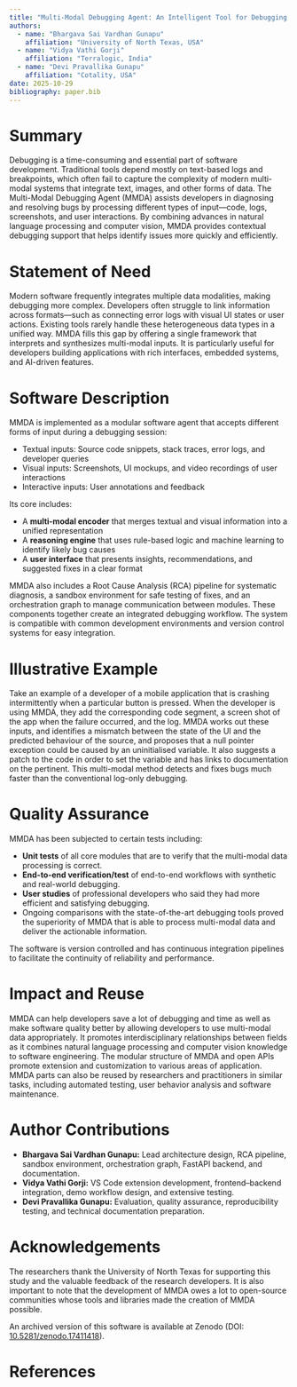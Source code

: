 ```yaml
---
title: "Multi-Modal Debugging Agent: An Intelligent Tool for Debugging Across Modalities"
authors:
  - name: "Bhargava Sai Vardhan Gunapu"
    affiliation: "University of North Texas, USA"
  - name: "Vidya Vathi Gorji"
    affiliation: "Terralogic, India"
  - name: "Devi Pravallika Gunapu"
    affiliation: "Cotality, USA"
date: 2025-10-29
bibliography: paper.bib
---
```


# Summary

Debugging is a time-consuming and essential part of software development. Traditional tools depend mostly on text-based logs and breakpoints, which often fail to capture the complexity of modern multi-modal systems that integrate text, images, and other forms of data. The Multi-Modal Debugging Agent (MMDA) assists developers in diagnosing and resolving bugs by processing different types of input—code, logs, screenshots, and user interactions. By combining advances in natural language processing and computer vision, MMDA provides contextual debugging support that helps identify issues more quickly and efficiently.

# Statement of Need

Modern software frequently integrates multiple data modalities, making debugging more complex. Developers often struggle to link information across formats—such as connecting error logs with visual UI states or user actions. Existing tools rarely handle these heterogeneous data types in a unified way. MMDA fills this gap by offering a single framework that interprets and synthesizes multi-modal inputs. It is particularly useful for developers building applications with rich interfaces, embedded systems, and AI-driven features.

# Software Description

MMDA is implemented as a modular software agent that accepts different forms of input during a debugging session:

- Textual inputs: Source code snippets, stack traces, error logs, and developer queries  
- Visual inputs:  Screenshots, UI mockups, and video recordings of user interactions  
- Interactive inputs: User annotations and feedback

Its core includes:
- A **multi-modal encoder** that merges textual and visual information into a unified representation  
- A **reasoning engine** that uses rule-based logic and machine learning to identify likely bug causes  
- A **user interface** that presents insights, recommendations, and suggested fixes in a clear format  

MMDA also includes a Root Cause Analysis (RCA) pipeline for systematic diagnosis, a sandbox environment for safe testing of fixes, and an orchestration graph to manage communication between modules. These components together create an integrated debugging workflow. The system is compatible with common development environments and version control systems for easy integration.


# Illustrative Example

Take an example of a developer of a mobile application that is crashing intermittently when a particular button is pressed. When the developer is using MMDA, they add the corresponding code segment, a screen shot of the app when the failure occurred, and the log. MMDA works out these inputs, and identifies a mismatch between the state of the UI and the predicted behaviour of the source, and proposes that a null pointer exception could be caused by an uninitialised variable. It also suggests a patch to the code in order to set the variable and has links to documentation on the pertinent. This multi-modal method detects and fixes bugs much faster than the conventional log-only debugging.

# Quality Assurance

MMDA has been subjected to certain tests including:

- **Unit tests** of all core modules that are to verify that the multi-modal data processing is correct.
- **End-to-end verification/test** of end-to-end workflows with synthetic and real-world debugging.
- **User studies** of professional developers who said they had more efficient and satisfying debugging.
- Ongoing comparisons with the state-of-the-art debugging tools proved the superiority of MMDA that is able to process multi-modal data and deliver the actionable information.

The software is version controlled and has continuous integration pipelines to facilitate the continuity of reliability and performance.

# Impact and Reuse

MMDA can help developers save a lot of debugging and time as well as make software quality better by allowing developers to use multi-modal data appropriately. It promotes interdisciplinary relationships between fields as it combines natural language processing and computer vision knowledge to software engineering. The modular structure of MMDA and open APIs promote extension and customization to various areas of application. MMDA parts can also be reused by researchers and practitioners in similar tasks, including automated testing, user behavior analysis and software maintenance.

# Author Contributions

- **Bhargava Sai Vardhan Gunapu:** Lead architecture design, RCA pipeline, sandbox environment, orchestration graph, FastAPI backend, and documentation.  
- **Vidya Vathi Gorji:** VS Code extension development, frontend–backend integration, demo workflow design, and extensive testing.  
- **Devi Pravallika Gunapu:** Evaluation, quality assurance, reproducibility testing, and technical documentation preparation.

# Acknowledgements

The researchers thank the University of North Texas for supporting this study and the valuable feedback of the research developers. It is also important to note that the development of MMDA owes a lot to open-source communities whose tools and libraries made the creation of MMDA possible.

An archived version of this software is available at Zenodo (DOI: [10.5281/zenodo.17411418](https://doi.org/10.5281/zenodo.17411418)).

# References